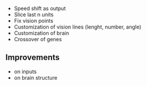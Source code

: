 - Speed shift as output
- Slice last n units
- Fix vision points
- Customization of vision lines (lenght, number, angle)
- Customization of brain
- Crossover of genes

## Improvements
- on inputs
- on brain structure